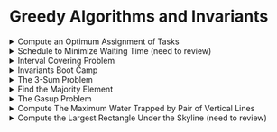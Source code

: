 # Greedy Algorithms and Invariants

<details>
<summary> Compute an Optimum Assignment of Tasks </summary>

---
- Given a list of tasks with duration time, and each worker must take two tasks
- Return the optimum duration to complete all

---

```cpp
struct PairedTasks {
	int task_1, task_2;
};

vector<PairedTasks> OptimumTaskAssignment(vector<int> task_durations) {
	sort(begin(task_durations), end(task_durations));
	vector<PairedTasks> optimum_assignments;

	for (int i=0, j=size(task_durations); i < j; ++i, --j) {
		optimum_assignments.emplace_back(PairedTasks{task_durations[i], task_durations[j]});
	}

	return optimum_assignments;
}
```

---
- Time complexity: O(nlogn)

---
</details>


<details>
<summary> Schedule to Minimize Waiting Time (need to review) </summary>

---
- Given a set of query waiting time
- Create schedule for a minimal processing time

- Example: <2,5,1,3> -> 10 (optimal when 0 + (1) + (1+2) + (1+2+3))

---

```cpp
int MinimumTotalWaitingTime(vector<int> service_times) {
	sort(begin(service_times), end(service_times));

	int total_waiting_time = 0;
	for (int i = 0; i < size(service_times); ++i) {
		int num_remaining_queries = size(service_times) - (i + 1);
		total_waiting_time += service_times[i] * num_remaining_queries;
	}

	return total_waiting_time;
}
```

---
- Time complexity: O(nlogn)

---
</details>


<details>
<summary> Interval Covering Problem </summary>

---
- Given a set of closed intervals
- Find minimum sized set of numbers that covers all intervals

---

```cpp
struct Interval {
	int left, right;
};

int FindMinimumVisits(vector<Interval> intervals) {
	sort(begin(intervals), end(intervals), [](const Interval& a, const Interval& b){ return a.right < b.right; });

	int last_visit_time = numeric_limits<int>::min(), num_visits = 0;

	for (const Interval& interval : intervals) {
		if (interval.left > last_visit_time) {
			last_visit_time = interval.right;
			++num_visits;
		}
	}

	return num_visits;
}
```

---
- Time complexity: O(nlogn)

- Idea:
	1. Sort by right  
	2. Iterate through item  
	3. keep a pointer from -inf, and whenever a new interval.left is bigger, set it to the interval.right (this creates new interval)

---
</details>


<details>
<summary> Invariants Boot Camp </summary>

---
- Given a sorted array and a target value
- Return if there are two values that add up to target value

---

```cpp
bool HasTwoSum(const vector<int>& A, int t) {
	int i = 0, j = size(A) - 1;

	while (i <= j) {
		if (A[i] + A[j] == t) {
			return true;
		} else if (A[i] + A[j] < t) {
			++i;
		} else {
			--j;
		}
	}
	return false;
}
```

---
- Time complexity: O(n)
- Space complexity: O(1)

- Observation: there can never be a same sum pair in the order of {a,b,a,b}
- Same sum pair occurs in {a,b,b,a} order, so you can follow the above's algorithm

---
</details>


<details>
<summary> The 3-Sum Problem </summary>

---
- Given an array and a target number
- Determine if there are three entries that add up to the target number

---

```cpp
bool hasThreeSum(vector<int> A, int t) {
	sort(begin(A), end(A));

	return any_of(begin(A), end(A), [&](int a) {return HasTwoSum(A, t-a); });
}
```

---
- Time complexity: O(n^2 overall)
- Space complexity: O(1)

- any_of: checks if any of the elements in array given a function meets true
- ```std::any_of(foo.begin(), foo.end(), [](int i){return i<0;})```

---
</details>


<details>
<summary> Find the Majority Element </summary>

---
- Given a sequence of strings, where more than half the strings are repetitions of a single string
- Find the majority element

---

```cpp
string MajoritySearch(vector<string>::const_iterator stream_begin, const vector<string>::const_iterator stream_end) {
	string candidate;
	int candidate_count = 0;

	while (stream_begin != stream_end) {
		string it = *stream_begin++;

		if (candidate_count == 0) {
			candidate = it;
			candidate_count = 1;
		} else if (candidate == it) {
			++candidate_count;
		} else {
			--candidate_count;
		}
	}

	return candidate;
}
```

---
- Time complexity: O(n)

- Justification: if m/n > 1/2, then m/(n-2) > 1/2 and (m-1)/(n-2)
- (Explanation) Majority of elements will stay 1/2 or above even if majority or non-majority element is added/discarded. As a result, the majority element will always be left at the end.

---
</details>


<details>
<summary> The Gasup Problem </summary>

---
- Given circular cities with x gallons to fill and their distance
- Return the city (index) that is 'ample' (can make a full circle without getting empty)

- Assumes there always is an ample city
---

```cpp
const int kMPG = 20;

int FindAmpleCity(const vector<int>& gallons, const vector<int>& distances) {
	int remaining_gallons = 0;
	struct CityAndRemainingGas {
		int city = 0, remaining_gallons = 0;
	};

	CityAndRemainingGas city_remaining_gallons_pair;
	const int num_cities = size(gallons);

	for (int i = 1; i < num_cities; ++i) {
		remaining_gallons += gallons[i-1] - distances[i-1] / kMPG;

		if (remaining_gallons < city_remaining_gallons_pair.remaining_gallons) {
			city_remaining_gallons_pair = {i, remaining_gallons};
		}
	}

	return city_remaining_gallons_pair.city;
}
```

---
- Time complexity: O(n)
- Space complexity: O(1)

---
</details>


<details>
<summary> Compute The Maximum Water Trapped by Pair of Vertical Lines </summary>

---
- Given an integer array
- Return the pair which traps the maximum amount of water

---

```cpp
int GetMaxTrappedWater(const vector<int>& heights) {
	int i = 0, j = size(heights) - 1, max_water = 0;

	while (i < j) {
		int width = j-i;
		max_water = max(max_water, width * min(heights[i], heights[j]));

		if (heights[i] > heights[j]) {
			--j;
		} else {
			++i;
		}
	}

	return max_water;
}
```

---
- Time complexity: O(n)
- Space complexity: O(1)

---
</details>


<details>
<summary> Compute the Largest Rectangle Under the Skyline (need to review) </summary>

---
- Given array representing heights of adjacent buildings of unit width
- Compute area of largest rectangle contained in the skyline

---

```cpp
int CalculateLargestRectangle(const vector<int>& heights) {
	stack<int> pillar_indices;
	int max_rectangle_area = 0;

	for (int i = 0; i <= size(heights); ++i) {
		while (!empty(pillar_indices) && IsNewPillarOrReachEnd(heights, i, pillar_indices.top())) {
			int height = heights[pillar_indices.top()];
			pillar_indices.pop();
			int width = empty(pillar_indices) ? i : i-pillar_indices.top() - 1;
			max_rectangle_area = max(max_rectangle_area, height * width);
		}
		pillar_indices.emplace(i);
	}

	return max_rectangle_area;
}

bool IsNewPillarOrReachEnd(const vector<int>& heights, int curr_idx, int last_pillar_idx) {
	return curr_idx < size(heights) ? heights[curr_idx] <= heights[last_pillar_idx] : true;
}
```

---
- Time complexity: O(n)
- Space complexity: O(n)
---
</details>
